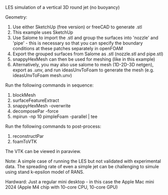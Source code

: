 LES simulation of a vertical 3D round jet (no buoyancy)

Geometry:
1. Use either SketchUp (free version) or freeCAD to generate .stl
2. This example uses SketchUp
3. Use Salome to import the .stl and group the surfaces into 'nozzle' and 'pipe' - this is necessary so that you can specify the boundary conditions at these patches separately in openFOAM
4. Export the grouped surfaces from Salome as .stl (nozzle.stl and pipe.stl)
5. snappyHexMesh can then be used for meshing (like in this example)
6. Alternatively, you may also use salome to mesh (1D-2D-3D netgen), export as .unv, and run ideasUnvToFoam to generate the mesh (e.g. ideasUnvToFoam mesh.unv)

Run the following commands in sequence:
1. blockMesh
2. surfaceFeatureExtract
3. snappyHexMesh -overwrite
4. decomposePar -force
5. mpirun -np 10 pimpleFoam -parallel | tee

Run the following commands to post-process:
1. reconstructPar
2. foamToVTK

The VTK can be viewed in paraview.

Note: A simple case of running the LES but not validated with experimental data. The spreading rate of even a simple jet can be challenging to simule using stand k-epsilon model of RANS.

Hardward: Just a regular mini desktop - in this case the Apple Mac mini 2024 (Apple M4 chip with 10-core CPU, 10-core GPU)
